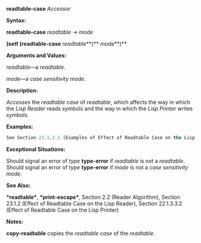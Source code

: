 **readtable-case** *Accessor* 



**Syntax:** 



**readtable-case** *readtable → mode* 



**(setf (readtable-case** *readtable***)** *mode***)** 



**Arguments and Values:** 



*readtable*—a *readtable*. 



*mode*—a *case sensitivity mode*. 







 



 



**Description:** 



*Accesses* the *readtable case* of *readtable*, which affects the way in which the *Lisp Reader* reads *symbols* and the way in which the *Lisp Printer* writes *symbols*. 



**Examples:**
```lisp
See Section 23.1.2.1 (Examples of Effect of Readtable Case on the Lisp Reader) and Section 22.1.3.3.2.1 (Examples of Effect of Readtable Case on the Lisp Printer). 
```
**Exceptional Situations:** 



Should signal an error of *type* **type-error** if *readtable* is not a *readtable*. Should signal an error of *type* **type-error** if *mode* is not a *case sensitivity mode*. 



**See Also:** 



**\*readtable\***, **\*print-escape\***, Section 2.2 (Reader Algorithm), Section 23.1.2 (Effect of Readtable Case on the Lisp Reader), Section 22.1.3.3.2 (Effect of Readtable Case on the Lisp Printer) 



**Notes:** 



**copy-readtable** copies the *readtable case* of the *readtable*. 



